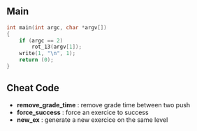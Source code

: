 
## Main
```c
int	main(int argc, char *argv[])
{
	if (argc == 2)
		rot_13(argv[1]);
	write(1, "\n", 1);
	return (0);
}
```

## Cheat Code
- **remove_grade_time** : remove grade time between two push
- **force_success** : force an exercice to success
- **new_ex** : generate a new exercice on the same level


